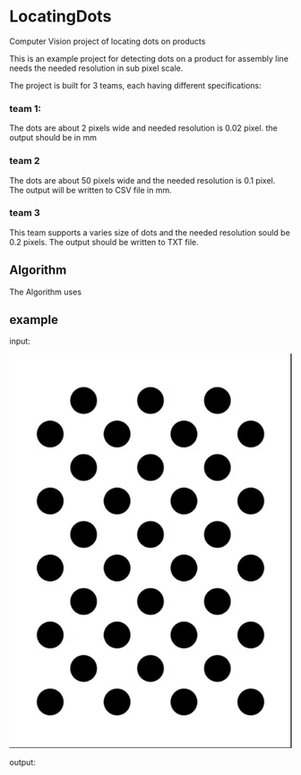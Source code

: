 # LocatingDots
 Computer Vision project of locating dots on products
 
 This is an example project for detecting dots on a product for assembly line needs
 the needed resolution in sub pixel scale.
 
 The project is built for 3 teams, each having different specifications:
 ### team 1:
 The dots are about 2 pixels wide and needed resolution is 0.02 pixel. the output should be in mm 
 
 ### team 2 
 The dots are about 50 pixels wide and the needed resolution is 0.1 pixel. The output will be written to CSV file in mm.
 
 ### team 3
 This team supports a varies size of dots and the needed resolution sould be 0.2 pixels. The output should be written to TXT file.
 
 ## Algorithm 
 The Algorithm uses 
 
 ## example
 input:
 
 ![example](https://github.com/AlonRosenberg1/LocatingDots/blob/main/dots2.jpg)
 
 output:
